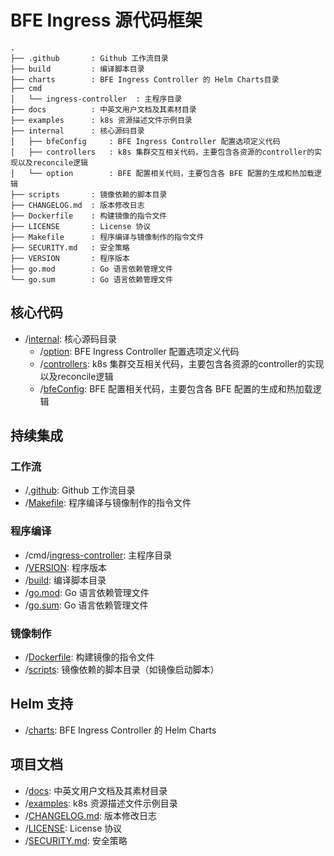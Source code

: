 # BFE Ingress 源代码框架

```shell
.
├── .github       : Github 工作流目录
├── build         : 编译脚本目录
├── charts        : BFE Ingress Controller 的 Helm Charts目录
├── cmd
│   └── ingress-controller  : 主程序目录
├── docs          : 中英文用户文档及其素材目录
├── examples      : k8s 资源描述文件示例目录
├── internal      : 核心源码目录
│   ├── bfeConfig     : BFE Ingress Controller 配置选项定义代码
│   ├── controllers   : k8s 集群交互相关代码，主要包含各资源的controller的实现以及reconcile逻辑
│   └── option        : BFE 配置相关代码，主要包含各 BFE 配置的生成和热加载逻辑
├── scripts       : 镜像依赖的脚本目录
├── CHANGELOG.md  : 版本修改日志
├── Dockerfile    : 构建镜像的指令文件
├── LICENSE       : License 协议
├── Makefile      : 程序编译与镜像制作的指令文件
├── SECURITY.md   : 安全策略
├── VERSION       : 程序版本
├── go.mod        : Go 语言依赖管理文件
└── go.sum        : Go 语言依赖管理文件
```

## 核心代码
- /[internal][]: 核心源码目录
  - /[option][]: BFE Ingress Controller 配置选项定义代码
  - /[controllers][]: k8s 集群交互相关代码，主要包含各资源的controller的实现以及reconcile逻辑
  - /[bfeConfig][]: BFE 配置相关代码，主要包含各 BFE 配置的生成和热加载逻辑

## 持续集成

### 工作流
- /[.github][]: Github 工作流目录
- /[Makefile][]: 程序编译与镜像制作的指令文件

### 程序编译
- /cmd/[ingress-controller][]: 主程序目录
- /[VERSION][]: 程序版本
- /[build][]: 编译脚本目录
- /[go.mod][]: Go 语言依赖管理文件
- /[go.sum][]: Go 语言依赖管理文件

### 镜像制作
- /[Dockerfile][]: 构建镜像的指令文件
- /[scripts][]: 镜像依赖的脚本目录（如镜像启动脚本）

## Helm 支持
- /[charts][]: BFE Ingress Controller 的 Helm Charts

## 项目文档
- /[docs][]: 中英文用户文档及其素材目录
- /[examples][]: k8s 资源描述文件示例目录
- /[CHANGELOG.md][]: 版本修改日志
- /[LICENSE][]: License 协议
- /[SECURITY.md][]: 安全策略

[.github]: ../../../.github
[build]: ../../../build
[charts]: ../../../charts
[ingress-controller]: ../../../cmd/ingress-controller
[docs]: ../../../docs
[examples]: ../../../examples
[internal]: ../../../internal
[bfeConfig]: ../../../internal/bfeConfig
[controllers]: ../../../internal/controllers
[go.mod]: ../../../go.mod
[go.sum]: ../../../go.sum
[option]: ../../../internal/option
[scripts]: ../../../scripts
[CHANGELOG.md]: ../../../CHANGELOG.md
[Dockerfile]: ../../../Dockerfile
[LICENSE]: ../../../LICENSE
[Makefile]: ../../../Makefile
[SECURITY.md]: ../../../SECURITY.md
[VERSION]: ../../../VERSION